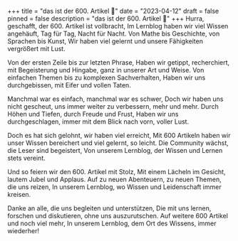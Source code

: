 +++
title = "das ist der 600. Artikel 🎉"
date = "2023-04-12"
draft = false
pinned = false
description = "das ist der 600. Artikel 🎉"
+++
Hurra, geschafft, der 600. Artikel ist vollbracht, Im Lernblog haben wir viel Wissen angehäuft, Tag für Tag, Nacht für Nacht. Von Mathe bis Geschichte, von Sprachen bis Kunst, Wir haben viel gelernt und unsere Fähigkeiten vergrößert mit Lust.

Von der ersten Zeile bis zur letzten Phrase, Haben wir getippt, recherchiert, mit Begeisterung und Hingabe, ganz in unserer Art und Weise. Von einfachen Themen bis zu komplexen Sachverhalten, Haben wir uns durchgebissen, mit Eifer und vollen Taten.

Manchmal war es einfach, manchmal war es schwer, Doch wir haben uns nicht gescheut, uns immer weiter zu verbessern, mehr und mehr. Durch Höhen und Tiefen, durch Freude und Frust, Haben wir uns durchgeschlagen, immer mit dem Blick nach vorn, voller Lust.

Doch es hat sich gelohnt, wir haben viel erreicht, Mit 600 Artikeln haben wir unser Wissen bereichert und viel gelernt, so leicht. Die Community wächst, die Leser sind begeistert, Von unserem Lernblog, der Wissen und Lernen stets vereint.

Und so feiern wir den 600. Artikel mit Stolz, Mit einem Lächeln im Gesicht, lautem Jubel und Applaus. Auf zu neuen Abenteuern, zu neuen Themen, die uns reizen, In unserem Lernblog, wo Wissen und Leidenschaft immer kreisen.

Danke an alle, die uns begleiten und unterstützen, Die mit uns lernen, forschen und diskutieren, ohne uns auszurutschen. Auf weitere 600 Artikel und noch viel mehr, In unserem Lernblog, dem Ort des Wissens, immer wiederher!